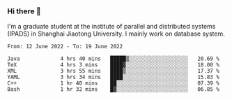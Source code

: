 ### Hi there 👋

I'm a graduate student at the institute of parallel and distributed systems (IPADS) in Shanghai Jiaotong University. I mainly work on database system.

<!--START_SECTION:waka-->

```text
From: 12 June 2022 - To: 19 June 2022

Java             4 hrs 40 mins   █████▒░░░░░░░░░░░░░░░░░░░   20.69 %
TeX              4 hrs 3 mins    ████▓░░░░░░░░░░░░░░░░░░░░   18.00 %
XML              3 hrs 55 mins   ████▒░░░░░░░░░░░░░░░░░░░░   17.37 %
YAML             3 hrs 34 mins   ████░░░░░░░░░░░░░░░░░░░░░   15.83 %
C++              1 hr 40 mins    ██░░░░░░░░░░░░░░░░░░░░░░░   07.39 %
Bash             1 hr 32 mins    █▓░░░░░░░░░░░░░░░░░░░░░░░   06.85 %
```

<!--END_SECTION:waka-->

<!--
**yqmmm/yqmmm** is a ✨ _special_ ✨ repository because its `README.md` (this file) appears on your GitHub profile.

Here are some ideas to get you started:

- 🔭 I’m currently working on ...
- 🌱 I’m currently learning ...
- 👯 I’m looking to collaborate on ...
- 🤔 I’m looking for help with ...
- 💬 Ask me about ...
- 📫 How to reach me: ...
- 😄 Pronouns: ...
- ⚡ Fun fact: ...
-->
